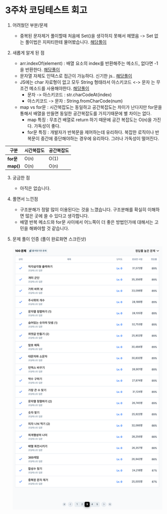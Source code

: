 # 3주차 코딩테스트 회고

1. 어려웠던 부분/문제
    - 중복된 문자제거 풀이할때 처음에 Set()을 생각하지 못해서 헤맸음 
        -> Set 없는 풀이법은 지피티한테 물어봤습니다. [해당풀이](./solution/중복된문자제거.js)

2. 새롭게 알게 된 점
    - arr.indexOf(element) : 배열 요소의 index를 반환해주는 메소드, 없다면 -1 을 반환한다. [해당풀이](./solution/숫자찾기.js)
    - 문자열 자체도 인덱스로 접근이 가능하다. 신기한 js.. [해당풀이](./solution/외계행성의나이.js)
    - JS에는 char 자료형이 없고 모두 String 형태라서 아스키코드 <-> 문자 는 무조건 메소드를 사용해야한다. [해당풀이](./solution/외계행성의나이.js)
        - 문자 -> 아스키코드 : str.charCodeAt(index)
        - 아스키코드 -> 문자 : String.fromCharCode(num)
    - map vs for문 : 시간복잡도는 동일하고 공간복잡도는 차이가 난다지만 for문을 통해서 배열을 만들면 동일한 공간복잡도를 가지기때문에 별 차이는 없다.
        - map 특징 : 무조건 배열로 return 하기 때문에 공간 복잡도는 O(n)을 가진다. 가독성이 좋다. 
        - for문 특징 : 개발자가 반복문을 제어하는데 유리하다. 복잡한 로직이나 반복문이 중간에 중단해야하는 경우에 유리하다. 그러나 가독성이 떨어진다.  

| 구분        | 시간복잡도 | 공간복잡도 |
| --------- | ----- | ----- |
| **for문**  | O(n)  | O(1)  |
| **map()** | O(n)  | O(n)  |


3. 궁금한 점
    - 아직은 없습니다.

4. 풀면서 느낀점
    - 구조분해가 정말 많이 이용된다는 것을 느꼈습니다. 구조분해를 확실히 이해하면 많은 곳에 쓸 수 있다고 생각합니다. 
    - 배열 반복 메소드와 for문 사이에서 어느쪽이 더 좋은 방법인가에 대해서는 고민을 해봐야할 것 같습니다.

5. 문제 풀이 인증 (풀이 완료화면 스크린샷)
    
    ![3주차 코딩테스트 스크린샷.png](./3week_test_screenshot.png)
